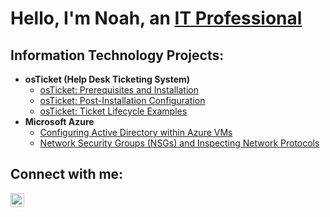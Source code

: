 <h1>Hello, I'm Noah, an <a href="https://linkedin.com/in/noah-chapman-777n">IT Professional</a></h1>

<h2>Information Technology Projects:</h2>

- <b>osTicket (Help Desk Ticketing System)</b>
  - [osTicket: Prerequisites and Installation](https://github.com/noahchapmancc/osticket-prereqs)
  - [osTicket: Post-Installation Configuration](https://github.com/noahchapmancc/post-install-config)
  - [osTicket: Ticket Lifecycle Examples](https://github.com/noahchapmancc/ticket-lifecycle)
- <b>Microsoft Azure</b>
  - [Configuring Active Directory within Azure VMs](https://github.com/noahchapmancc/configure-ad)
  - [Network Security Groups (NSGs) and Inspecting Network Protocols](https://github.com/noahchapmancc/azure-network-protocols)

<h2>Connect with me:</h2>

[<img align="left" alt="Noah | LinkedIn" width="22px" src="https://cdn.jsdelivr.net/npm/simple-icons@v3/icons/linkedin.svg" />][linkedin]

[linkedin]: https://linkedin.com/in/noah-chapman-777n
